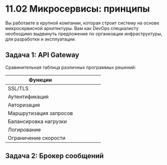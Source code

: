 # 11.02 Микросервисы: принципы  

Вы работаете в крупной компании, которая строит систему на основе микросервисной архитектуры. Вам как DevOps специалисту
необходимо выдвинуть предложение по организации инфраструктуры, для разработки и эксплуатации.  

## Задача 1: API Gateway  

Сравинительная таблица различных программых решений:  

| Функции                |     |     |     |     |     |
|------------------------|-----|-----|-----|-----|-----|
| SSL/TLS                |     |     |     |     |     |
| Аутентификация         |     |     |     |     |     |
| Авторизация            |     |     |     |     |     |
| Маршрутизация запросов |     |     |     |     |     |
| Балансировка нагрузки  |     |     |     |     |     |
| Логирование            |     |     |     |     |     |
| Ограничение скорости   |     |     |     |     |     |



## Задача 2: Брокер сообщений  
